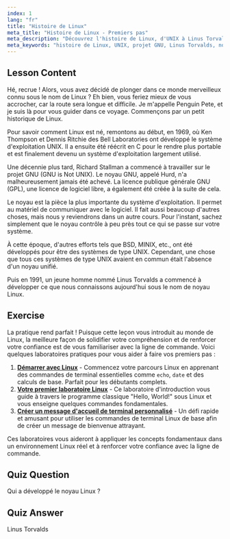 ```yaml
---
index: 1
lang: "fr"
title: "Histoire de Linux"
meta_title: "Histoire de Linux - Premiers pas"
meta_description: "Découvrez l'histoire de Linux, d'UNIX à Linus Torvalds et au projet GNU. Comprenez ses origines et son évolution pour les débutants."
meta_keywords: "histoire de Linux, UNIX, projet GNU, Linus Torvalds, noyau Linux, Linux pour débutants, tutoriel Linux, guide Linux"
---
```


## Lesson Content

Hé, recrue ! Alors, vous avez décidé de plonger dans ce monde merveilleux connu sous le nom de Linux ? Eh bien, vous feriez mieux de vous accrocher, car la route sera longue et difficile. Je m'appelle Penguin Pete, et je suis là pour vous guider dans ce voyage. Commençons par un petit historique de Linux.

Pour savoir comment Linux est né, remontons au début, en 1969, où Ken Thompson et Dennis Ritchie des Bell Laboratories ont développé le système d'exploitation UNIX. Il a ensuite été réécrit en C pour le rendre plus portable et est finalement devenu un système d'exploitation largement utilisé.

Une décennie plus tard, Richard Stallman a commencé à travailler sur le projet GNU (GNU is Not UNIX). Le noyau GNU, appelé Hurd, n'a malheureusement jamais été achevé. La licence publique générale GNU (GPL), une licence de logiciel libre, a également été créée à la suite de cela.

Le noyau est la pièce la plus importante du système d'exploitation. Il permet au matériel de communiquer avec le logiciel. Il fait aussi beaucoup d'autres choses, mais nous y reviendrons dans un autre cours. Pour l'instant, sachez simplement que le noyau contrôle à peu près tout ce qui se passe sur votre système.

À cette époque, d'autres efforts tels que BSD, MINIX, etc., ont été développés pour être des systèmes de type UNIX. Cependant, une chose que tous ces systèmes de type UNIX avaient en commun était l'absence d'un noyau unifié.

Puis en 1991, un jeune homme nommé Linus Torvalds a commencé à développer ce que nous connaissons aujourd'hui sous le nom de noyau Linux.

## Exercise

La pratique rend parfait ! Puisque cette leçon vous introduit au monde de Linux, la meilleure façon de solidifier votre compréhension et de renforcer votre confiance est de vous familiariser avec la ligne de commande. Voici quelques laboratoires pratiques pour vous aider à faire vos premiers pas :

1. **[Démarrer avec Linux](https://labex.io/fr/labs/linux-getting-started-with-linux-446315)** - Commencez votre parcours Linux en apprenant des commandes de terminal essentielles comme `echo`, `date` et des calculs de base. Parfait pour les débutants complets.
2. **[Votre premier laboratoire Linux](https://labex.io/fr/labs/linux-your-first-linux-lab-270253)** - Ce laboratoire d'introduction vous guide à travers le programme classique "Hello, World!" sous Linux et vous enseigne quelques commandes fondamentales.
3. **[Créer un message d'accueil de terminal personnalisé](https://labex.io/fr/labs/linux-create-personalized-terminal-greeting-446322)** - Un défi rapide et amusant pour utiliser les commandes de terminal Linux de base afin de créer un message de bienvenue attrayant.

Ces laboratoires vous aideront à appliquer les concepts fondamentaux dans un environnement Linux réel et à renforcer votre confiance avec la ligne de commande.

## Quiz Question

Qui a développé le noyau Linux ?

## Quiz Answer

Linus Torvalds
